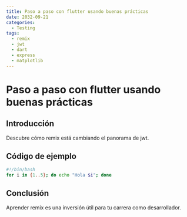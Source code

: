 ```yaml
---
title: Paso a paso con flutter usando buenas prácticas
date: 2032-09-21
categories:
  - Testing
tags:
  - remix
  - jwt
  - dart
  - express
  - matplotlib
---
```


# Paso a paso con flutter usando buenas prácticas

## Introducción

Descubre cómo remix está cambiando el panorama de jwt.

## Código de ejemplo

```bash
#!/bin/bash
for i in {1..5}; do echo "Hola $i"; done
```

## Conclusión

Aprender remix es una inversión útil para tu carrera como desarrollador.